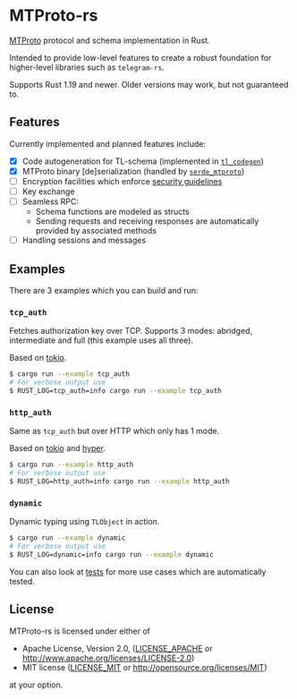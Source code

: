 # MTProto-rs

[MTProto](https://core.telegram.org/mtproto) protocol and schema
implementation in Rust.

Intended to provide low-level features to create a robust foundation for
higher-level libraries such as `telegram-rs`.

Supports Rust 1.19 and newer.
Older versions may work, but not guaranteed to.


## Features

Currently implemented and planned features include:

- [x] Code autogeneration for TL-schema
      (implemented in [`tl_codegen`][tl_codegen_code])
- [x] MTProto binary [de]serialization
      (handled by [`serde_mtproto`][serde_mtproto_repo])
- [ ] Encryption facilities which enforce
      [security guidelines][mtproto_security_guidelines]
- [ ] Key exchange
- [ ] Seamless RPC:
    * Schema functions are modeled as structs
    * Sending requests and receiving responses are automatically
      provided by associated methods
- [ ] Handling sessions and messages

[tl_codegen_code]: https://github.com/Connicpu/mtproto-rs/tree/master/tl_codegen
[serde_mtproto_repo]: https://github.com/hcpl/serde_mtproto
[mtproto_security_guidelines]: https://core.telegram.org/mtproto/security_guidelines


## Examples

There are 3 examples which you can build and run:

### `tcp_auth`

Fetches authorization key over TCP. Supports 3 modes: abridged,
intermediate and full (this example uses all three).

Based on [tokio](https://tokio.rs).

```sh
$ cargo run --example tcp_auth
# For verbose output use
$ RUST_LOG=tcp_auth=info cargo run --example tcp_auth
```

### `http_auth`

Same as `tcp_auth` but over HTTP which only has 1 mode.

Based on [tokio](https://tokio.rs) and [hyper](https://hyper.rs).

```sh
$ cargo run --example http_auth
# For verbose output use
$ RUST_LOG=http_auth=info cargo run --example http_auth
```

### `dynamic`

Dynamic typing using `TLObject` in action.

```sh
$ cargo run --example dynamic
# For verbose output use
$ RUST_LOG=dynamic=info cargo run --example dynamic
```

You can also look at [tests](./tests/) for more use cases which are automatically tested.


## License

MTProto-rs is licensed under either of

 * Apache License, Version 2.0, ([LICENSE_APACHE](LICENSE_APACHE) or
   http://www.apache.org/licenses/LICENSE-2.0)
 * MIT license ([LICENSE_MIT](LICENSE_MIT) or
   http://opensource.org/licenses/MIT)

at your option.
